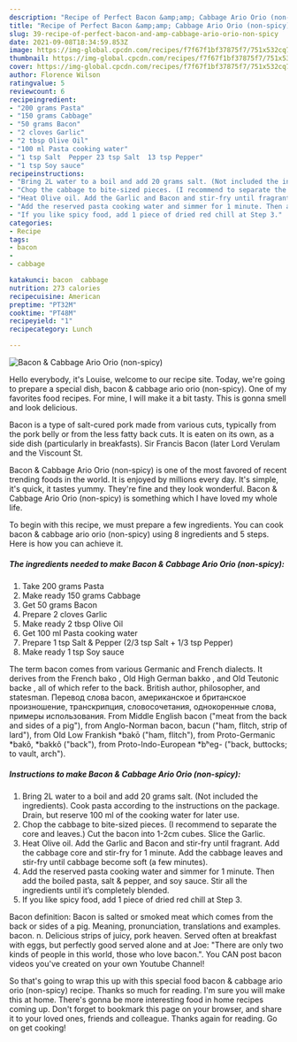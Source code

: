 ```yaml
---
description: "Recipe of Perfect Bacon &amp;amp; Cabbage Ario Orio (non-spicy)"
title: "Recipe of Perfect Bacon &amp;amp; Cabbage Ario Orio (non-spicy)"
slug: 39-recipe-of-perfect-bacon-and-amp-cabbage-ario-orio-non-spicy
date: 2021-09-08T18:34:59.853Z
image: https://img-global.cpcdn.com/recipes/f7f67f1bf37875f7/751x532cq70/bacon-cabbage-ario-orio-non-spicy-recipe-main-photo.jpg
thumbnail: https://img-global.cpcdn.com/recipes/f7f67f1bf37875f7/751x532cq70/bacon-cabbage-ario-orio-non-spicy-recipe-main-photo.jpg
cover: https://img-global.cpcdn.com/recipes/f7f67f1bf37875f7/751x532cq70/bacon-cabbage-ario-orio-non-spicy-recipe-main-photo.jpg
author: Florence Wilson
ratingvalue: 5
reviewcount: 6
recipeingredient:
- "200 grams Pasta"
- "150 grams Cabbage"
- "50 grams Bacon"
- "2 cloves Garlic"
- "2 tbsp Olive Oil"
- "100 ml Pasta cooking water"
- "1 tsp Salt  Pepper 23 tsp Salt  13 tsp Pepper"
- "1 tsp Soy sauce"
recipeinstructions:
- "Bring 2L water to a boil and add 20 grams salt. (Not included the ingredients). Cook pasta according to the instructions on the package. Drain, but reserve 100 ml of the cooking water for later use."
- "Chop the cabbage to bite-sized pieces. (I recommend to separate the core and leaves.) Cut the bacon into 1-2cm cubes. Slice the Garlic."
- "Heat Olive oil. Add the Garlic and Bacon and stir-fry until fragrant. Add the cabbage core and stir-fry for 1 minute. Add the cabbage leaves and stir-fry until cabbage become soft (a few minutes)."
- "Add the reserved pasta cooking water and simmer for 1 minute. Then add the boiled pasta, salt &amp; pepper, and soy sauce. Stir all the ingredients until it’s completely blended."
- "If you like spicy food, add 1 piece of dried red chill at Step 3."
categories:
- Recipe
tags:
- bacon
- 
- cabbage

katakunci: bacon  cabbage 
nutrition: 273 calories
recipecuisine: American
preptime: "PT32M"
cooktime: "PT48M"
recipeyield: "1"
recipecategory: Lunch

---
```



![Bacon &amp; Cabbage Ario Orio (non-spicy)](https://img-global.cpcdn.com/recipes/f7f67f1bf37875f7/751x532cq70/bacon-cabbage-ario-orio-non-spicy-recipe-main-photo.jpg)

Hello everybody, it's Louise, welcome to our recipe site. Today, we're going to prepare a special dish, bacon &amp; cabbage ario orio (non-spicy). One of my favorites food recipes. For mine, I will make it a bit tasty. This is gonna smell and look delicious.

Bacon is a type of salt-cured pork made from various cuts, typically from the pork belly or from the less fatty back cuts. It is eaten on its own, as a side dish (particularly in breakfasts). Sir Francis Bacon (later Lord Verulam and the Viscount St.

Bacon &amp; Cabbage Ario Orio (non-spicy) is one of the most favored of recent trending foods in the world. It is enjoyed by millions every day. It's simple, it's quick, it tastes yummy. They're fine and they look wonderful. Bacon &amp; Cabbage Ario Orio (non-spicy) is something which I have loved my whole life.


To begin with this recipe, we must prepare a few ingredients. You can cook bacon &amp; cabbage ario orio (non-spicy) using 8 ingredients and 5 steps. Here is how you can achieve it.

<!--inarticleads1-->

##### The ingredients needed to make Bacon &amp; Cabbage Ario Orio (non-spicy):

1. Take 200 grams Pasta
1. Make ready 150 grams Cabbage
1. Get 50 grams Bacon
1. Prepare 2 cloves Garlic
1. Make ready 2 tbsp Olive Oil
1. Get 100 ml Pasta cooking water
1. Prepare 1 tsp Salt &amp; Pepper (2/3 tsp Salt + 1/3 tsp Pepper)
1. Make ready 1 tsp Soy sauce


The term bacon comes from various Germanic and French dialects. It derives from the French bako , Old High German bakko , and Old Teutonic backe , all of which refer to the back. British author, philosopher, and statesman. Перевод слова bacon, американское и британское произношение, транскрипция, словосочетания, однокоренные слова, примеры использования. From Middle English bacon (&#34;meat from the back and sides of a pig&#34;), from Anglo-Norman bacon, bacun (&#34;ham, flitch, strip of lard&#34;), from Old Low Frankish *bakō (&#34;ham, flitch&#34;), from Proto-Germanic *bakô, *bakkô (&#34;back&#34;), from Proto-Indo-European *bʰeg- (&#34;back, buttocks; to vault, arch&#34;). 

<!--inarticleads2-->

##### Instructions to make Bacon &amp; Cabbage Ario Orio (non-spicy):

1. Bring 2L water to a boil and add 20 grams salt. (Not included the ingredients). Cook pasta according to the instructions on the package. Drain, but reserve 100 ml of the cooking water for later use.
1. Chop the cabbage to bite-sized pieces. (I recommend to separate the core and leaves.) Cut the bacon into 1-2cm cubes. Slice the Garlic.
1. Heat Olive oil. Add the Garlic and Bacon and stir-fry until fragrant. Add the cabbage core and stir-fry for 1 minute. Add the cabbage leaves and stir-fry until cabbage become soft (a few minutes).
1. Add the reserved pasta cooking water and simmer for 1 minute. Then add the boiled pasta, salt &amp; pepper, and soy sauce. Stir all the ingredients until it’s completely blended.
1. If you like spicy food, add 1 piece of dried red chill at Step 3.


Bacon definition: Bacon is salted or smoked meat which comes from the back or sides of a pig. Meaning, pronunciation, translations and examples. bacon. n. Delicious strips of juicy, pork heaven. Served often at breakfast with eggs, but perfectly good served alone and at Joe: &#34;There are only two kinds of people in this world, those who love bacon.&#34;. You CAN post bacon videos you&#39;ve created on your own Youtube Channel! 

So that's going to wrap this up with this special food bacon &amp; cabbage ario orio (non-spicy) recipe. Thanks so much for reading. I'm sure you will make this at home. There's gonna be more interesting food in home recipes coming up. Don't forget to bookmark this page on your browser, and share it to your loved ones, friends and colleague. Thanks again for reading. Go on get cooking!
